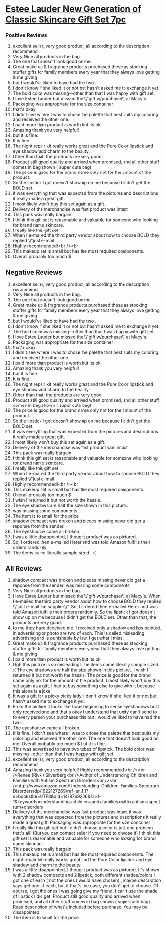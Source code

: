 # [Estee Lauder New Generation of Classic Skincare Gift Set 7pc](https://products.checkmycream.com/products/Estee-Lauder-New-Generation-of-Classic-Skincare-Gift-Set-7pc.html)

### Positive Reviews

<ol>
      <li>excellent seller, very good product, all according to the description recommend</li>
      <li>Very Nice all products in the bag.</li>
      <li>The one that doesn&#x27;t look good on me.  </li>
      <li>Great make up &amp; fragrance products purchased these as stocking stuffer gifts for family members every year that they always love getting &amp; me giving</li>
      <li>but I would&#x27;ve liked to have had the two .</li>
      <li>I don&#x27;t know if she liked it or not but hasn&#x27;t asked me to exchange it yet.</li>
      <li>The bold color was missing--other than that I was happy with gift set.</li>
      <li>I love  Estee Lauder but missed the \\&quot;gift w/purchase\\&quot; at Macy&#x27;s.</li>
      <li>Packaging was appropriate for the size container</li>
      <li>that&#x27;s okay</li>
      <li>I didn&#x27;t see where I was to chose the palette that best suits my coloring and received the other one.</li>
      <li>I paid more than product is worth but its ok</li>
      <li>Amazing thank you very helpful!</li>
      <li>but it is fine.</li>
      <li>It is fine.  </li>
      <li>The night repair kit really works great and the Pure Color lipstick and eye shadow add charm to the beauty.</li>
      <li>Other than that, the products are very good.</li>
      <li>Product still good quality and arrived when promised,  and all other stuff comes in bag shown ( super cute bag)</li>
      <li>The price is good for the brand name only not for the amount of the product.</li>
      <li>So the lipstick I got doesn&#x27;t show up on me because I didn&#x27;t get the BOLD set.</li>
      <li>it was everything that was expected from the pictures and descriptions it really made a great gift.</li>
      <li>I most likely won&#x27;t buy this set again as a gift.</li>
      <li>Delivery of the merchandise was fast product was intact</li>
      <li>This pack was really bargain</li>
      <li>I think this gift set is reasonable and valuable for someone who looking for brand name skincare.</li>
      <li>I really like this gift set</li>
      <li>When I e-mailed the third party vendor about how to choose BOLD they replied \\&quot;just e-mail</li>
      <li>Highly recommended!&lt;br /&gt;&lt;br</li>
      <li>This makeup set is small but has the most required components.</li>
      <li>Overall probably too much $</li>
</ol>


<h2>Negative Reviews</h2>
<ol>
<li> excellent seller, very good product, all according to the description recommend</li>
<li> Very Nice all products in the bag.</li>
<li> The one that doesn&#x27;t look good on me.  </li>
<li> Great make up &amp; fragrance products purchased these as stocking stuffer gifts for family members every year that they always love getting &amp; me giving</li>
<li> but I would&#x27;ve liked to have had the two .</li>
<li> I don&#x27;t know if she liked it or not but hasn&#x27;t asked me to exchange it yet.</li>
<li> The bold color was missing--other than that I was happy with gift set.</li>
<li> I love  Estee Lauder but missed the \\&quot;gift w/purchase\\&quot; at Macy&#x27;s.</li>
<li> Packaging was appropriate for the size container</li>
<li> that&#x27;s okay</li>
<li> I didn&#x27;t see where I was to chose the palette that best suits my coloring and received the other one.</li>
<li> I paid more than product is worth but its ok</li>
<li> Amazing thank you very helpful!</li>
<li> but it is fine.</li>
<li> It is fine.  </li>
<li> The night repair kit really works great and the Pure Color lipstick and eye shadow add charm to the beauty.</li>
<li> Other than that, the products are very good.</li>
<li> Product still good quality and arrived when promised,  and all other stuff comes in bag shown ( super cute bag)</li>
<li> The price is good for the brand name only not for the amount of the product.</li>
<li> So the lipstick I got doesn&#x27;t show up on me because I didn&#x27;t get the BOLD set.</li>
<li> it was everything that was expected from the pictures and descriptions it really made a great gift.</li>
<li> I most likely won&#x27;t buy this set again as a gift.</li>
<li> Delivery of the merchandise was fast product was intact</li>
<li> This pack was really bargain</li>
<li> I think this gift set is reasonable and valuable for someone who looking for brand name skincare.</li>
<li> I really like this gift set</li>
<li> When I e-mailed the third party vendor about how to choose BOLD they replied \\&quot;just e-mail</li>
<li> Highly recommended!&lt;br /&gt;&lt;br</li>
<li> This makeup set is small but has the most required components.</li>
<li> Overall probably too much $</li>
<li> I wish I returned it but not worth the hassle.</li>
<li> The eye shadows are half the size shown in this picture..</li>
<li> was missing some components</li>
<li> The item is to small for the price</li>
<li> shadow compact was broken and pieces missing never did get a reponse from the sender.</li>
<li> The eyeshadow came all broken.</li>
<li> I was a little disappointed, I thought product was as pictured.</li>
<li> So, I ordered then e-mailed Herer and was told Amazon fulfills their orders randomly.</li>
<li> The items came literally sample sized.. :(</li>
</ol>

<h2>All Reviews</h2>

<ol>
    <li> shadow compact was broken and pieces missing never did get a reponse from the sender. was missing some components</li>
    <li> Very Nice all products in the bag.</li>
    <li> I love  Estee Lauder but missed the \\&quot;gift w/purchase\\&quot; at Macy&#x27;s. When I e-mailed the third party vendor about how to choose BOLD they replied \\&quot;just e-mail the supplier\\&quot;. So, I ordered then e-mailed Herer and was told Amazon fulfills their orders randomly. So the lipstick I got doesn&#x27;t show up on me because I didn&#x27;t get the BOLD set. Other than that, the products are very good.</li>
    <li> to me they have deceived me. I received only a shadow and lips painted. in advertising or photo are two of each. This is called misleading advertising and is punishable by law. I get what I miss.</li>
    <li> Great make up &amp; fragrance products purchased these as stocking stuffer gifts for family members every year that they always love getting &amp; me giving</li>
    <li> I paid more than product is worth but its ok</li>
    <li> Ugh this picture is so misleading! The items came literally sample sized.. :( The eye shadows are half the size shown in this picture.. I wish I returned it but not worth the hassle. The price is good for the brand name only not for the amount of the product. I most likely won&#x27;t buy this set again as a gift. I had to buy something else to give with it because this alone is a joke</li>
    <li> It was a gift for a picky picky lady.  I don&#x27;t know if she liked it or not but hasn&#x27;t asked me to exchange it yet.</li>
    <li> From the picture it looks like I was beginning to sense eyeshadows but I only received one and that&#x27;s okay I understand that unity can&#x27;t send to to every person your purchases this but I would&#x27;ve liked to have had the two .</li>
    <li> The eyeshadow came all broken.</li>
    <li> It is fine.  I didn&#x27;t see where I was to chose the palette that best suits my coloring and received the other one. The one that doesn&#x27;t look good on me.  Overall probably too much $ but it is fine.</li>
    <li> This was advertised to have two tubes of lipstick. The bold color was missing--other than that I was happy with gift set.</li>
    <li> excellent seller, very good product, all according to the description recommend</li>
    <li> Amazing thank you very helpful! Highly recommended!&lt;br /&gt;&lt;br /&gt;Renee (Rivki) Silverberg&lt;br /&gt;Author of Understanding Children and Families with Autism Spectrum Disorders&lt;br /&gt;&lt;br /&gt;http://www.amazon.com/Understanding-Children-Families-Spectrum-Disorders/dp/1622127269/ref&#x3D;sr_1_1?s&#x3D;books&amp;ie&#x3D;UTF8&amp;qid&#x3D;1418769206&amp;sr&#x3D;1-1&amp;keywords&#x3D;understanding+children+and+families+with+autism+spectrum+disorders</li>
    <li> Delivery of the merchandise was fast product was intact it was everything that was expected from the pictures and descriptions it really made a great gift. Packaging was appropriate for the size container</li>
    <li> I really like this gift set but I didn&#x27;t choose a color is just one problem that&#x27;s all! (But you can contact seller if you need to choose it) I think this gift set is reasonable and valuable for someone who looking for brand name skincare.</li>
    <li> This pack was really bargain</li>
    <li> This makeup set is small but has the most required components. The night repair kit really works great and the Pure Color lipstick and eye shadow add charm to the beauty.</li>
    <li> I was a little disappointed, I thought product was as pictured. It&#x27;s shown with 2 shadow compacts and 2 lipstick, both different shades/colors  I got one of each ( not the ones I would have chosen)  , maybe description says get one of each, but if that&#x27;s the case, you don&#x27;t get to choose. Of course, I got the ones I was going give my friend. I can&#x27;t use the shade of lipstick I did get. Product still good quality and arrived when promised,  and all other stuff comes in bag shown ( super cute bag) Read description of what&#x27;s included before purchase.  You may be dissapointed.</li>
    <li> The item is to small for the price</li>
</ol>




